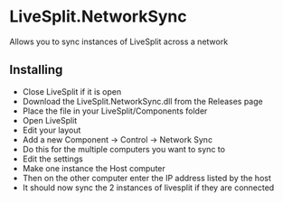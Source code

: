 # LiveSplit.NetworkSync
Allows you to sync instances of LiveSplit across a network

## Installing
  - Close LiveSplit if it is open
  - Download the LiveSplit.NetworkSync.dll from the Releases page
  - Place the file in your LiveSplit/Components folder
  - Open LiveSplit
  - Edit your layout
  - Add a new Component -> Control -> Network Sync
  - Do this for the multiple computers you want to sync to
  - Edit the settings
  - Make one instance the Host computer
  - Then on the other computer enter the IP address listed by the host
  - It should now sync the 2 instances of livesplit if they are connected